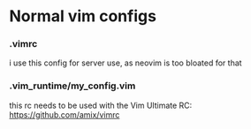 # Normal vim configs

### .vimrc
i use this config for server use, as neovim is too bloated for that  

### .vim_runtime/my_config.vim
this rc needs to be used with the Vim Ultimate RC:  
https://github.com/amix/vimrc  

